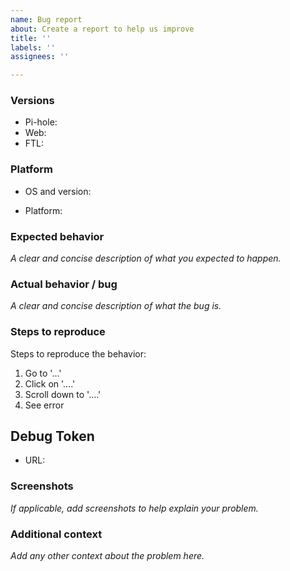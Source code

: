 ```yaml
---
name: Bug report
about: Create a report to help us improve
title: ''
labels: ''
assignees: ''

---
```


### Versions
<!-- Please run `pihole -v` and provide the following: -->
- Pi-hole:  
- Web:  
- FTL:  

### Platform
<!-- OS examples: Debian 10, Debian Buster, Ubuntu 18.04 -->
- OS and version:  
<!-- Platform examples: Raspberry Pi, Docker, Synology, VM/VPS -->
- Platform:  

### Expected behavior

_A clear and concise description of what you expected to happen._

### Actual behavior / bug

_A clear and concise description of what the bug is._

### Steps to reproduce

Steps to reproduce the behavior:

1. Go to '...'
2. Click on '....'
3. Scroll down to '....'
4. See error

## Debug Token

- URL:  

<!-- 
Token generated by running `pihole -d`. https://docs.pi-hole.net/core/pihole-command/#debugger

The token is displayed at the end of the debug process if you allow for uploading the log file. 

[✓] Your debug token is: https://tricorder.pi-hole.net/wim5hft4rq

Debug logs are visible ONLY to developers and support staff. They are not publically accessible and all logs are automatically deleted after 48 hours.
-->

### Screenshots

_If applicable, add screenshots to help explain your problem._

### Additional context

_Add any other context about the problem here._

<!-- If you are running Pi-hole in a container, please include your Compose file or docker run command -->
